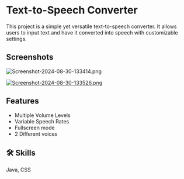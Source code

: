 
# Text-to-Speech Converter

This project is a simple yet versatile text-to-speech converter. It allows users to input text and have it converted into speech with customizable settings.


## Screenshots

![Screenshot-2024-08-30-133414.png](https://i.postimg.cc/13YV0wv1/Screenshot-2024-08-30-133414.png)

[![Screenshot-2024-08-30-133526.png](https://i.postimg.cc/RF10YHLF/Screenshot-2024-08-30-133526.png)](https://postimg.cc/623w2TSJ)


## Features

- Multiple Volume Levels
- Variable Speech Rates
- Fullscreen mode
- 2 Different voices


## 🛠 Skills
Java, CSS


